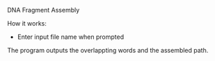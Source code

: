 DNA Fragment Assembly

How it works:
- Enter input file name when prompted

The program outputs the overlappting words and the assembled path.